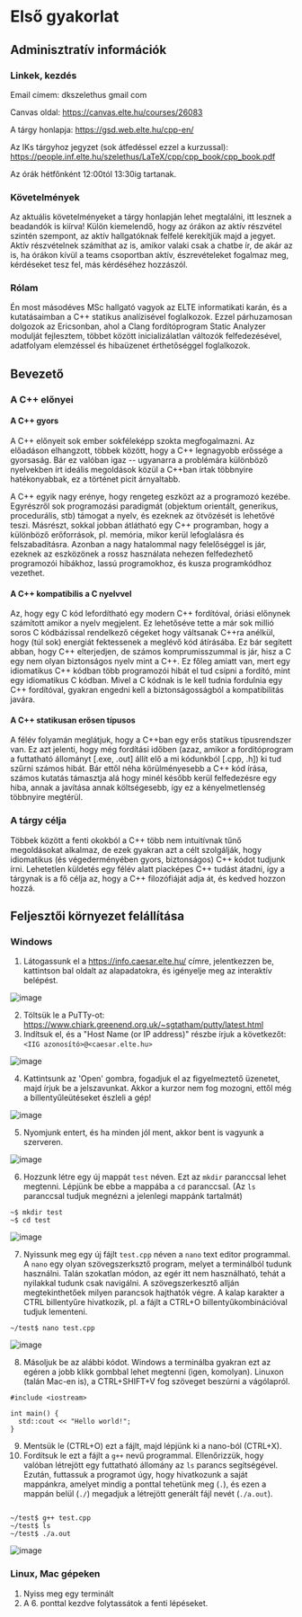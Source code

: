 # Első gyakorlat

## Adminisztratív információk

### Linkek, kezdés

Email címem: dkszelethus <kukac> gmail <pont> com
  
Canvas oldal: https://canvas.elte.hu/courses/26083
  
A tárgy honlapja: https://gsd.web.elte.hu/cpp-en/
  
Az IKs tárgyhoz jegyzet (sok átfedéssel ezzel a kurzussal): https://people.inf.elte.hu/szelethus/LaTeX/cpp/cpp_book/cpp_book.pdf

Az órák hétfőnként 12:00tól 13:30ig tartanak.

### Követelmények

Az aktuális követelményeket a tárgy honlapján lehet megtalálni, itt lesznek a beadandók is kiírva! Külön kiemelendő, hogy az órákon az aktív részvétel szintén szempont, az aktív hallgatóknak felfelé kerekítjük majd a jegyet. Aktív részvételnek számíthat az is, amikor valaki csak a chatbe ír, de akár az is, ha órákon kívül a teams csoportban aktív, észrevételeket fogalmaz meg, kérdéseket tesz fel, más kérdéséhez hozzászól.

### Rólam

Én most másodéves MSc hallgató vagyok az ELTE informatikati karán, és a kutatásaimban a C++ statikus analízisével foglalkozok. Ezzel párhuzamosan dolgozok az Ericsonban, ahol a Clang fordítóprogram Static Analyzer modulját fejlesztem, többet között inicializálatlan változók felfedezésével, adatfolyam elemzéssel és hibaüzenet érthetőséggel foglalkozok.

## Bevezető

### A C++ előnyei

#### A C++ gyors

A C++ előnyeit sok ember sokféleképp szokta megfogalmazni. Az előadáson elhangzott, többek között, hogy a C++ legnagyobb erőssége a gyorsaság. Bár ez valóban igaz -- ugyanarra a problémára különböző nyelvekben írt ideális megoldások közül a C++ban írtak többnyire hatékonyabbak, ez a történet picit árnyaltabb.

A C++ egyik nagy erénye, hogy rengeteg eszközt az a programozó kezébe. Egyrészről sok programozási paradigmát (objektum orientált, generikus, procedurális, stb) támogat a nyelv, és ezeknek az ötvözését is lehetővé teszi. Másrészt, sokkal jobban átlátható egy C++ programban, hogy a különböző erőforrások, pl. memória, mikor kerül lefoglalásra és felszabadításra. Azonban a nagy hatalommal nagy felelőséggel is jár, ezeknek az eszközönek a rossz használata nehezen felfedezhető programozói hibákhoz, lassú programokhoz, és kusza programkódhoz vezethet.

#### A C++ kompatibilis a C nyelvvel

Az, hogy egy C kód lefordítható egy modern C++ fordítóval, óriási előnynek számított amikor a nyelv megjelent. Ez lehetőséve tette a már sok millió soros C kódbázissal rendelkező cégeket hogy váltsanak C++ra anélkül, hogy (túl sok) energiát fektessenek a meglévő kód átírásába. Ez bár segített abban, hogy C++ elterjedjen, de számos komprumisszummal is jár, hisz a C egy nem olyan biztonságos nyelv mint a C++. Ez főleg amiatt van, mert egy idiomatikus C++ kódban több programozói hibát el tud csípni a fordító, mint egy idiomatikus C kódban. Mivel a C kódnak is le kell tudnia fordulnia egy C++ fordítóval, gyakran engedni kell a biztonságosságból a kompatibilitás javára.

#### A C++ statikusan erősen típusos

A félév folyamán meglátjuk, hogy a C++ban egy erős statikus típusrendszer van. Ez azt jelenti, hogy még fordítási időben (azaz, amikor a fordítóprogram a futtatható állományt [.exe, .out] állít elő a mi kódunkból [.cpp, .h]) ki tud szűrni számos hibát. Bár ettől néha körülményesebb a C++ kód írása, számos kutatás támasztja alá hogy minél később kerül felfedezésre egy hiba, annak a javítása annak költségesebb, így ez a kényelmetlenség többnyire megtérül.

### A tárgy célja

Többek között a fenti okokból a C++ több nem intuitívnak tűnő megoldásokat alkalmaz, de ezek gyakran azt a célt szolgálják, hogy idiomatikus (és végederményében gyors, biztonságos) C++ kódot tudjunk írni. Lehetetlen küldetés egy félév alatt piacképes C++ tudást átadni, így a tárgynak is a fő célja az, hogy a C++ filozófiáját adja át, és kedved hozzon hozzá.

## Feljesztői környezet felállítása

### Windows

1. Látogassunk el a https://info.caesar.elte.hu/ címre, jelentkezzen be, kattintson bal oldalt az alapadatokra, és igényelje meg az interaktív belépést.

![image](https://user-images.githubusercontent.com/23276031/154069432-abb3c2b6-7878-4bcd-8a56-6129779b356e.png)

2. Töltsük le a PuTTy-ot: https://www.chiark.greenend.org.uk/~sgtatham/putty/latest.html
3. Indítsuk el, és a "Host Name (or IP address)" részbe írjuk a következőt: `<IIG azonosító>@<caesar.elte.hu>`

![image](https://user-images.githubusercontent.com/23276031/154070081-4dcd44ca-bfd3-4109-868e-167d3a0335e5.png)

4. Kattintsunk az 'Open' gombra, fogadjuk el az figyelmeztető üzenetet, majd írjuk be a jelszavunkat. Akkor a kurzor nem fog mozogni, ettől még a billentyűleütéseket észleli a gép!

![image](https://user-images.githubusercontent.com/23276031/154446573-498e83e0-46ab-476e-9f31-c30f66247c36.png)

5. Nyomjunk entert, és ha minden jól ment, akkor bent is vagyunk a szerveren.

![image](https://user-images.githubusercontent.com/23276031/154446668-97d5918b-1b2e-4f71-9f50-398206117e2c.png)

6. Hozzunk létre egy új mappát `test` néven. Ezt az `mkdir` paranccsal lehet megtenni. Lépjünk be ebbe a mappába a `cd` paranccsal. (Az `ls` paranccsal tudjuk megnézni a jelenlegi mappánk tartalmát)
<!--Megjegyzésképp, a terminálba kiadandó parancsokat `$` jellel szokás kezdeni kódpéldában, ezt ti ne írjátok be.-->

```lang=bash
~$ mkdir test
~$ cd test
```

![image](https://user-images.githubusercontent.com/23276031/154481116-b596ae35-3a26-4c91-8c4a-4402ec2e7c57.png)

7. Nyissunk meg egy új fájlt `test.cpp` néven a `nano` text editor programmal. A `nano` egy olyan szövegszerksztő program, melyet a terminálból tudunk használni. Talán szokatlan módon, az egér itt nem használható, tehát a nyilakkal tudunk csak navigálni. A szövegszerkesztő allján megtekinthetőek milyen parancsok hajthatók végre. A kalap karakter a CTRL billentyűre hivatkozik, pl. a fájlt a CTRL+O billentyűkombinációval tudjuk lementeni.

```lang=bash
~/test$ nano test.cpp
```

![image](https://user-images.githubusercontent.com/23276031/154482579-f4ad1a90-c1d5-48fa-b8ef-9968ff8798f2.png)

8. Másoljuk be az alábbi kódot. Windows a terminálba gyakran ezt az egéren a jobb klikk gombbal lehet megtenni (igen, komolyan). Linuxon (talán Mac-en is), a CTRL+SHIFT+V fog szöveget beszúrni a vágólapról.

```lang=c++
#include <iostream>

int main() {
  std::cout << "Hello world!";
}
```

9. Mentsük le (CTRL+O) ezt a fájlt, majd lépjünk ki a nano-ból (CTRL+X).
10. Fordítsuk le ezt a fájlt a `g++` nevű programmal. Ellenőrizzük, hogy valóban létrejött egy futtatható állomány az `ls` parancs segítségével. Ezután, futtassuk a programot úgy, hogy hivatkozunk a saját mappánkra, amelyet mindig a ponttal tehetünk meg (`.`), és ezen a mappán belül (`./`) megadjuk a létrejött generált fájl nevét (`./a.out`).

```lang=bash

~/test$ g++ test.cpp
~/test$ ls
~/test$ ./a.out
```

![image](https://user-images.githubusercontent.com/23276031/154488639-1d1236d3-1a6a-4afb-861c-863300e6dc02.png)
  
### Linux, Mac gépeken
  
1. Nyiss meg egy terminált
2. A 6. ponttal kezdve folytassátok a fenti lépéseket.
